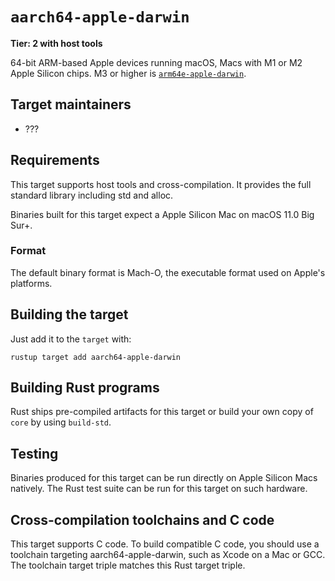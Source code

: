 # `aarch64-apple-darwin`

**Tier: 2 with host tools**

64-bit ARM-based Apple devices running macOS, Macs with M1 or M2 Apple Silicon chips. M3 or higher is [`arm64e-apple-darwin`](platform-support/arm64e-apple-darwin.md).

## Target maintainers

- ???

## Requirements

This target supports host tools and cross-compilation. It provides the full standard library including std and alloc.

Binaries built for this target expect a Apple Silicon Mac on macOS 11.0 Big Sur+.

### Format

The default binary format is Mach-O, the executable format used on Apple's platforms.

## Building the target

Just add it to the `target` with: 
```
rustup target add aarch64-apple-darwin
```

## Building Rust programs

Rust ships pre-compiled artifacts for this target or build your own copy of `core` by using
`build-std`.

## Testing

Binaries produced for this target can be run directly on Apple Silicon Macs natively. 
The Rust test suite can be run for this target on such hardware.

## Cross-compilation toolchains and C code

This target supports C code. To build compatible C code, you should use a toolchain targeting aarch64-apple-darwin, such as Xcode on a Mac or GCC. The toolchain target triple matches this Rust target triple.
